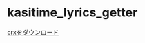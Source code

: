 # kasitime_lyrics_getter

[crxをダウンロード](https://github.com/masaibar/kasitime_lyrics_getter/blob/master/output/kasitime_lyrics_getter.crx?raw=true)
